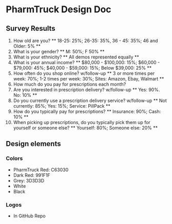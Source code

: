 # PharmTruck Design Doc

## Survey Results
1. How old are you? ** 18-25: 25%; 26-35: 35%, 36 - 45: 35%; 46 and Older: 5% **
2. What is your gender? ** M: 50%; F 50% **
3. What is your ethnicity? ** All demos represented equally **
4. What is your annual income? ** $80,000 - $100,000: 15%;  $60,000 - $79,000: 45%; $40,000 - $59,000: 15%; Below $39,000: 25% **
5. How often do you shop online? w/follow-up ** 3 or more times per week: 70%; 1-2 times per week: 30%; Sites: Amazon, Ebay, Walmart **
6. How much do you pay for prescriptions each month?
7. Are you interested in prescription delivery? w/follow-up ** Yes: 90%. No: 10% **
8. Do you currently use a prescription delivery service? w/follow-up ** Not currently: 85%; Yes: 15%; Service: PillPack **
9. How do you typically pay for prescriptions? ** Insurance: 90%; Cash: 10% **
10. When picking up prescriptions, do you typically pick them up for yourself or someone else? ** Yourself: 80%; Someone else: 20% **

## Design elements
### Colors
- PharmTruck Red: C63030
- Dark Red: 991F1F
- Grey: 3D3D3D
- White
- Black

### Logos
- In GitHub Repo